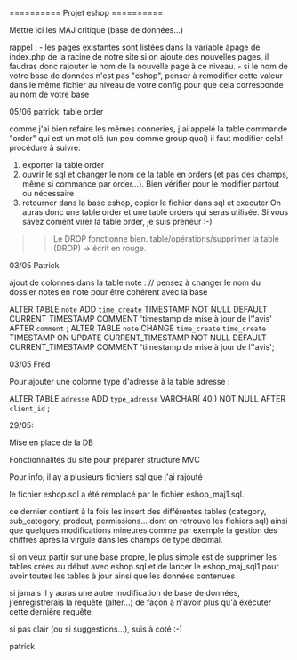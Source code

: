 ========== Projet eshop ==========

Mettre ici les MAJ critique (base de données...)


rappel : - les pages existantes sont listées dans la variable àpage de index.php de la racine de notre site
           si on ajoute des nouvelles pages, il faudras donc rajouter le nom de la nouvelle page à ce niveau.
         - si le nom de votre base de données n'est pas "eshop", penser à remodifier cette valeur dans le même fichier            au niveau de votre config pour que cela corresponde au nom de votre base
         
05/06 patrick. table order

comme j'ai bien refaire les mêmes conneries, j'ai appelé la table commande "order" qui est un mot clé (un peu comme group quoi)
il faut modifier cela!
procédure à suivre:
1) exporter la table order
2) ouvrir le sql et changer le nom de la table en orders (et pas des champs, même si commance par order...). Bien vérifier pour le modifier partout ou nécessaire
3) retourner dans la base eshop, copier le fichier dans sql et executer
On auras donc une table order et une table orders qui seras utilisée. Si vous savez coment virer la table order, je suis preneur :-)

>> Le DROP fonctionne bien.  table/opérations/supprimer la table (DROP) -> écrit en rouge.


03/05 Patrick

ajout de colonnes dans la table note : 
// pensez à changer le nom du dossier notes en note pour être cohérent avec la base

ALTER TABLE `note` ADD `time_create` TIMESTAMP NOT NULL DEFAULT CURRENT_TIMESTAMP COMMENT 'timestamp de mise à jour de l''avis' AFTER `comment` ;
ALTER TABLE `note` CHANGE `time_create` `time_create` TIMESTAMP ON UPDATE CURRENT_TIMESTAMP NOT NULL DEFAULT CURRENT_TIMESTAMP COMMENT 'timestamp de mise à jour de l''avis'; 

03/05 Fred

Pour ajouter une colonne type d'adresse à la table adresse :

ALTER TABLE `adresse` ADD `type_adresse` VARCHAR( 40 ) NOT NULL AFTER `client_id` ;







29/05:

Mise en place de la DB

Fonctionnalités du site pour préparer structure MVC

Pour info, il ay a plusieurs fichiers sql que j'ai rajouté

le fichier eshop.sql  a été remplacé par le fichier eshop_maj1.sql.

ce dernier contient à la fois les insert des différentes tables (category, sub_category, prodcut, permissions... dont on retrouve les fichiers sql) ainsi que quelques modifications mineures comme par exemple la gestion des chiffres après la virgule dans les champs de type décimal.

si on veux partir sur une base propre, le plus simple est de supprimer les tables crées au début avec eshop.sql et de lancer le eshop_maj_sql1 pour avoir toutes les tables à jour ainsi que les données contenues

si jamais il y auras une autre modification de base de données, j'enregistrerais la requête (alter...) de façon à n'avoir plus qu'à éxécuter cette dernière requête.

si pas clair (ou si suggestions...), suis à coté :-)

patrick
